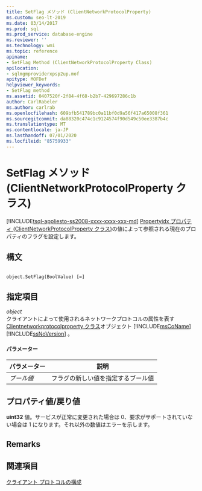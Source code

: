 ```yaml
---
title: SetFlag メソッド (ClientNetworkProtocolProperty)
ms.custom: seo-lt-2019
ms.date: 03/14/2017
ms.prod: sql
ms.prod_service: database-engine
ms.reviewer: ''
ms.technology: wmi
ms.topic: reference
apiname:
- SetFlag Method (ClientNetworkProtocolProperty Class)
apilocation:
- sqlmgmproviderxpsp2up.mof
apitype: MOFDef
helpviewer_keywords:
- SetFlag method
ms.assetid: 0407520f-2f84-4f68-b2b7-429697286c1b
author: CarlRabeler
ms.author: carlrab
ms.openlocfilehash: 609bfb541789bc0a11bf0d9a56f417a65008f361
ms.sourcegitcommit: da88320c474c1c9124574f90d549c50ee3387b4c
ms.translationtype: MT
ms.contentlocale: ja-JP
ms.lasthandoff: 07/01/2020
ms.locfileid: "85759933"
---
```

# <a name="setflag-method-clientnetworkprotocolproperty-class"></a>SetFlag メソッド (ClientNetworkProtocolProperty クラス)
[!INCLUDE[tsql-appliesto-ss2008-xxxx-xxxx-xxx-md](../../../includes/applies-to-version/sqlserver.md)]
  [Propertyidx プロパティ (ClientNetworkProtocolProperty クラス)](../../../relational-databases/wmi-provider-configuration-classes/clientnetworkprotocolproperty-class/propertyidx-property-clientnetworkprotocolproperty-class.md)の値によって参照される現在のプロパティのフラグを設定します。  
  
## <a name="syntax"></a>構文  
  
```  
  
object.SetFlag(BoolValue) [=]  
```  
  
## <a name="parts"></a>指定項目  
 *object*  
 クライアントによって使用されるネットワークプロトコルの属性を表す[Clientnetworkprotocolproperty クラス](../../../relational-databases/wmi-provider-configuration-classes/clientnetworkprotocolproperty-class/clientnetworkprotocolproperty-class.md)オブジェクト [!INCLUDE[msCoName](../../../includes/msconame-md.md)] [!INCLUDE[ssNoVersion](../../../includes/ssnoversion-md.md)] 。  
  
#### <a name="parameters"></a>パラメーター  
  
|パラメーター|説明|  
|---------------|-----------------|  
|*ブール値*|フラグの新しい値を指定するブール値|  
  
## <a name="property-valuereturn-value"></a>プロパティ値/戻り値  
 **uint32** 値。サービスが正常に変更された場合は 0、要求がサポートされていない場合は 1 になります。それ以外の数値はエラーを示します。  
  
## <a name="remarks"></a>Remarks  
  
## <a name="see-also"></a>関連項目  
 [クライアント プロトコルの構成](../../../database-engine/configure-windows/configure-client-protocols.md)  
  
  
